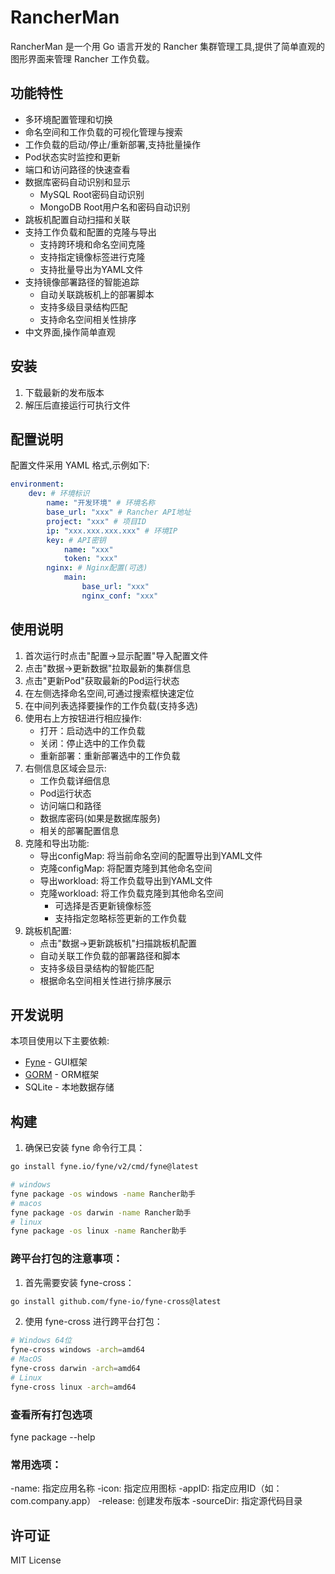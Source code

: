 # RancherMan

RancherMan 是一个用 Go 语言开发的 Rancher 集群管理工具,提供了简单直观的图形界面来管理 Rancher 工作负载。

## 功能特性

- 多环境配置管理和切换
- 命名空间和工作负载的可视化管理与搜索
- 工作负载的启动/停止/重新部署,支持批量操作
- Pod状态实时监控和更新
- 端口和访问路径的快速查看
- 数据库密码自动识别和显示
  - MySQL Root密码自动识别
  - MongoDB Root用户名和密码自动识别
- 跳板机配置自动扫描和关联
- 支持工作负载和配置的克隆与导出
  - 支持跨环境和命名空间克隆
  - 支持指定镜像标签进行克隆
  - 支持批量导出为YAML文件
- 支持镜像部署路径的智能追踪
  - 自动关联跳板机上的部署脚本
  - 支持多级目录结构匹配
  - 支持命名空间相关性排序
- 中文界面,操作简单直观

## 安装

1. 下载最新的发布版本
2. 解压后直接运行可执行文件

## 配置说明

配置文件采用 YAML 格式,示例如下:
```yaml
environment:
    dev: # 环境标识
        name: "开发环境" # 环境名称
        base_url: "xxx" # Rancher API地址
        project: "xxx" # 项目ID
        ip: "xxx.xxx.xxx.xxx" # 环境IP
        key: # API密钥
            name: "xxx"
            token: "xxx"
        nginx: # Nginx配置(可选)
            main:
                base_url: "xxx"
                nginx_conf: "xxx"
```

## 使用说明

1. 首次运行时点击"配置->显示配置"导入配置文件
2. 点击"数据->更新数据"拉取最新的集群信息
3. 点击"更新Pod"获取最新的Pod运行状态
4. 在左侧选择命名空间,可通过搜索框快速定位
5. 在中间列表选择要操作的工作负载(支持多选)
6. 使用右上方按钮进行相应操作:
   - 打开：启动选中的工作负载
   - 关闭：停止选中的工作负载
   - 重新部署：重新部署选中的工作负载
7. 右侧信息区域会显示:
   - 工作负载详细信息
   - Pod运行状态
   - 访问端口和路径
   - 数据库密码(如果是数据库服务)
   - 相关的部署配置信息
8. 克隆和导出功能:
   - 导出configMap: 将当前命名空间的配置导出到YAML文件
   - 克隆configMap: 将配置克隆到其他命名空间
   - 导出workload: 将工作负载导出到YAML文件
   - 克隆workload: 将工作负载克隆到其他命名空间
     - 可选择是否更新镜像标签
     - 支持指定忽略标签更新的工作负载
9. 跳板机配置:
   - 点击"数据->更新跳板机"扫描跳板机配置
   - 自动关联工作负载的部署路径和脚本
   - 支持多级目录结构的智能匹配
   - 根据命名空间相关性进行排序展示

## 开发说明

本项目使用以下主要依赖:

- [Fyne](https://fyne.io/) - GUI框架
- [GORM](https://gorm.io/) - ORM框架
- SQLite - 本地数据存储

## 构建

1. 确保已安装 fyne 命令行工具：
```bash
go install fyne.io/fyne/v2/cmd/fyne@latest
```

```bash
# windows
fyne package -os windows -name Rancher助手
# macos
fyne package -os darwin -name Rancher助手
# linux
fyne package -os linux -name Rancher助手
```

### 跨平台打包的注意事项：
1. 首先需要安装 fyne-cross：
```bash
go install github.com/fyne-io/fyne-cross@latest
```

2. 使用 fyne-cross 进行跨平台打包：
```bash
# Windows 64位
fyne-cross windows -arch=amd64
# MacOS
fyne-cross darwin -arch=amd64
# Linux
fyne-cross linux -arch=amd64
```

### 查看所有打包选项
fyne package --help

### 常用选项：
-name: 指定应用名称
-icon: 指定应用图标
-appID: 指定应用ID（如：com.company.app）
-release: 创建发布版本
-sourceDir: 指定源代码目录


## 许可证

MIT License
